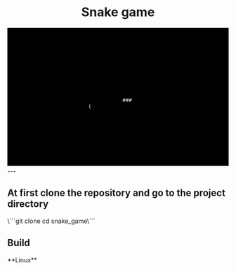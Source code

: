 
<div align="center">
    <h1>Snake game</h1>
    <img class="screenshot" src="/screenshots/snake.jpg"/>
</div>
---
<h2>At first clone the repository and go to the project directory</h2> \```git clone <repository> cd snake_game\```  

<h2>Build</h2>
**Linux**

